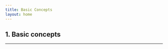 ```yaml
---
title: Basic Concepts
layout: home
---
```


## 1. Basic concepts


----

[Testscope.io]: https://testscope.io
[Pricing]: https://testscope.io/pricing
[Terms & condition]: https://testscope.io/tc

